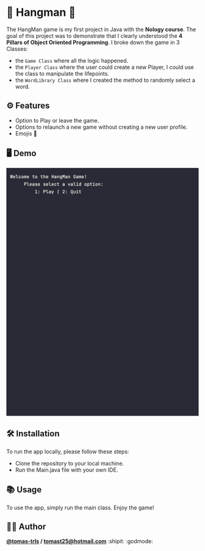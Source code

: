 # 🌟 Hangman 🦥 

The HangMan game is my first project in Java with the __Nology course__. The goal of this project was to demonstrate that I clearly understood the **4 Pillars of Object Oriented Programming**. 
I broke down the game in 3 Classes:
- the ```Game Class``` where all the logic happened. 
- the ```Player Class``` where the user could create a new Player, I could use the class to manipulate the lifepoints.
- the ```WordLibrary Class``` where I created the method to randomly select a word. 
 

## ⚙️ Features

- Option to Play or leave the game.
- Options to relaunch a new game without creating a new user profile.
- Emojis 🎉


## 🖥️ Demo

<div align="center">

  ![Demo of the project](Hangman.gif)
</div>

## 🛠️ Installation 

To run the app locally, please follow these steps:

- Clone the repository to your local machine.
- Run the Main.java file with your own IDE.

## 📚 Usage

To use the app, simply run the main class. Enjoy the game!

## 🧑‍💻 Author

<strong>[@tomas-trls](https://www.github.com/tomas-trls) / tomast25@hotmail.com  </strong>
 :shipit: :godmode:
